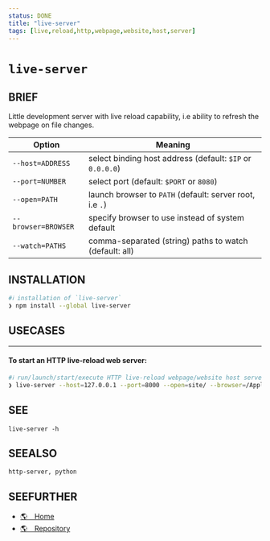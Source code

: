 ```yaml
---
status: DONE
title: "live-server"
tags: [live,reload,http,webpage,website,host,server]
---
```


# `live-server`

## BRIEF

Little development server with live reload capability, i.e ability to refresh the webpage on file changes.

Option              | Meaning
------------------- | ---------------------------------------------------------
`--host=ADDRESS`    | select binding host address (default: `$IP` or `0.0.0.0`)
`--port=NUMBER`     | select port (default: `$PORT` or `8080`)
`--open=PATH`       | launch browser to `PATH` (default: server root, i.e `.`)
`--browser=BROWSER` | specify browser to use instead of system default
`--watch=PATHS`     | comma-separated (string) paths to watch (default: all)

## INSTALLATION


```bash
#ℹ︎ installation of `live-server`
❯ npm install --global live-server
```


## USECASES

----
#### To start an HTTP live-reload web server:


```bash
#ℹ︎ run/launch/start/execute HTTP live-reload webpage/website host server
❯ live-server --host=127.0.0.1 --port=8000 --open=site/ --browser=/Applications/Google\ Chrome.app
```



## SEE

    live-server -h

## SEEALSO

    http-server, python

## SEEFURTHER

- [🌎 Home](https://www.npmjs.com/package/live-server)
- [🌎 Repository](https://github.com/tapio/live-server)
